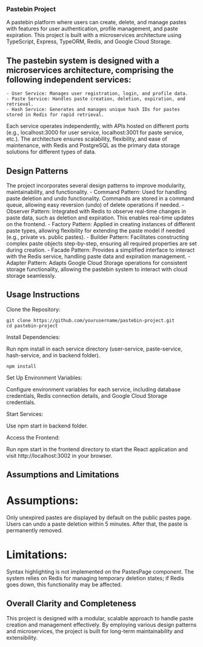 ### Pastebin Project
A pastebin platform where users can create, delete, and manage pastes with features for user authentication, profile management, and paste expiration. This project is built with a microservices architecture using TypeScript, Express, TypeORM, Redis, and Google Cloud Storage.

## The pastebin system is designed with a microservices architecture, comprising the following independent services:
    - User Service: Manages user registration, login, and profile data.
    - Paste Service: Handles paste creation, deletion, expiration, and retrieval.
    - Hash Service: Generates and manages unique hash IDs for pastes stored in Redis for rapid retrieval.

Each service operates independently, with APIs hosted on different ports (e.g., localhost:3000 for user service, localhost:3001 for paste service, etc.). The architecture ensures scalability, flexibility, and ease of maintenance, with Redis and PostgreSQL as the primary data storage solutions for different types of data.

## Design Patterns
The project incorporates several design patterns to improve modularity, maintainability, and functionality.
    - Command Pattern: Used for handling paste deletion and undo functionality. Commands are stored in a command queue, allowing easy reversion (undo) of delete operations if needed.
    - Observer Pattern: Integrated with Redis to observe real-time changes in paste data, such as deletion and expiration. This enables real-time updates on the frontend.
    - Factory Pattern: Applied in creating instances of different paste types, allowing flexibility for extending the paste model if needed (e.g., private vs. public pastes).
    - Builder Pattern: Facilitates constructing complex paste objects step-by-step, ensuring all required properties are set during creation.
    - Facade Pattern: Provides a simplified interface to interact with the Redis service, handling paste data and expiration management.
    - Adapter Pattern: Adapts Google Cloud Storage operations for consistent storage functionality, allowing the pastebin system to interact with cloud storage seamlessly.

## Usage Instructions
Clone the Repository:

```
git clone https://github.com/yourusername/pastebin-project.git
cd pastebin-project
```

Install Dependencies:

Run npm install in each service directory (user-service, paste-service, hash-service, and in backend folder).
```
npm install
```

Set Up Environment Variables:

Configure environment variables for each service, including database credentials, Redis connection details, and Google Cloud Storage credentials.

Start Services:

Use npm start in backend folder.

Access the Frontend:

Run npm start in the frontend directory to start the React application and visit http://localhost:3002 in your browser.

## Assumptions and Limitations
# Assumptions:

Only unexpired pastes are displayed by default on the public pastes page.
Users can undo a paste deletion within 5 minutes. After that, the paste is permanently removed.

#  Limitations:

Syntax highlighting is not implemented on the PastesPage component.
The system relies on Redis for managing temporary deletion states; if Redis goes down, this functionality may be affected.

## Overall Clarity and Completeness
This project is designed with a modular, scalable approach to handle paste creation and management effectively. By employing various design patterns and microservices, the project is built for long-term maintainability and extensibility.


